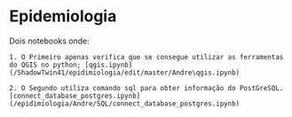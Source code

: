﻿# Epidemiologia
Dois notebooks onde:

	1. O Primeiro apenas verifica que se consegue utilizar as ferramentas do QGIS no python; [qgis.ipynb](/ShadowTwin41/epidimiologia/edit/master/Andre\qgis.ipynb)
	
	2. O Segundo utiliza comando sql para obter informação do PostGreSQL. [connect_database_postgres.ipynb](/epidimiologia/Andre/SQL/connect_database_postgres.ipynb)

